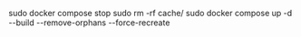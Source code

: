 sudo docker compose stop
sudo rm -rf cache/
sudo docker compose up -d --build --remove-orphans --force-recreate

